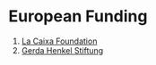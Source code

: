 # European Funding

1. [La Caixa Foundation](https://finder-fellowships.lacaixafoundation.org/finder)
2. [Gerda Henkel Stiftung](https://www.gerda-henkel-stiftung.de/en/phd-scholarships)

